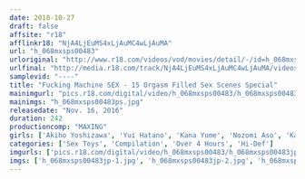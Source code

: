 ```yaml
---
date: 2018-10-27
draft: false
affsite: "r18"
afflinkr18: "NjA4LjEuMS4xLjAuMC4wLjAuMA"
url: "h_068mxsps00483"
urloriginal: "http://www.r18.com/videos/vod/movies/detail/-/id=h_068mxsps00483"
urlfinal: "http://media.r18.com/track/NjA4LjEuMS4xLjAuMC4wLjAuMA/videos/vod/movies/detail/-/id=h_068mxsps00483"
samplevid: "----"
title: "Fucking Machine SEX - 15 Orgasm Filled Sex Scenes Special"
mainimgurl: "pics.r18.com/digital/video/h_068mxsps00483/h_068mxsps00483ps.jpg"
mainimgs: "h_068mxsps00483ps.jpg"
releasedate: "Nov. 16, 2016"
duration: 242
productioncomp: "MAXING"
girls: ['Akiho Yoshizawa', 'Yui Hatano', 'Kana Yume', 'Nozomi Aso', 'Kanna Sakuno', 'Nene Chiba', 'Noa Hibari']
categories: ['Sex Toys', 'Compilation', 'Over 4 Hours', 'Hi-Def']
imgurls: ['pics.r18.com/digital/video/h_068mxsps00483/h_068mxsps00483jp-1.jpg', 'pics.r18.com/digital/video/h_068mxsps00483/h_068mxsps00483jp-2.jpg', 'pics.r18.com/digital/video/h_068mxsps00483/h_068mxsps00483jp-3.jpg', 'pics.r18.com/digital/video/h_068mxsps00483/h_068mxsps00483jp-4.jpg', 'pics.r18.com/digital/video/h_068mxsps00483/h_068mxsps00483jp-5.jpg', 'pics.r18.com/digital/video/h_068mxsps00483/h_068mxsps00483jp-6.jpg', 'pics.r18.com/digital/video/h_068mxsps00483/h_068mxsps00483jp-7.jpg', 'pics.r18.com/digital/video/h_068mxsps00483/h_068mxsps00483jp-8.jpg', 'pics.r18.com/digital/video/h_068mxsps00483/h_068mxsps00483jp-9.jpg', 'pics.r18.com/digital/video/h_068mxsps00483/h_068mxsps00483jp-10.jpg', 'pics.r18.com/digital/video/h_068mxsps00483/h_068mxsps00483jp-11.jpg', 'pics.r18.com/digital/video/h_068mxsps00483/h_068mxsps00483jp-12.jpg', 'pics.r18.com/digital/video/h_068mxsps00483/h_068mxsps00483jp-13.jpg', 'pics.r18.com/digital/video/h_068mxsps00483/h_068mxsps00483jp-14.jpg', 'pics.r18.com/digital/video/h_068mxsps00483/h_068mxsps00483jp-15.jpg', 'pics.r18.com/digital/video/h_068mxsps00483/h_068mxsps00483jp-16.jpg', 'pics.r18.com/digital/video/h_068mxsps00483/h_068mxsps00483jp-17.jpg', 'pics.r18.com/digital/video/h_068mxsps00483/h_068mxsps00483jp-18.jpg', 'pics.r18.com/digital/video/h_068mxsps00483/h_068mxsps00483jp-19.jpg', 'pics.r18.com/digital/video/h_068mxsps00483/h_068mxsps00483jp-20.jpg']
imgs: ['h_068mxsps00483jp-1.jpg', 'h_068mxsps00483jp-2.jpg', 'h_068mxsps00483jp-3.jpg', 'h_068mxsps00483jp-4.jpg', 'h_068mxsps00483jp-5.jpg', 'h_068mxsps00483jp-6.jpg', 'h_068mxsps00483jp-7.jpg', 'h_068mxsps00483jp-8.jpg', 'h_068mxsps00483jp-9.jpg', 'h_068mxsps00483jp-10.jpg', 'h_068mxsps00483jp-11.jpg', 'h_068mxsps00483jp-12.jpg', 'h_068mxsps00483jp-13.jpg', 'h_068mxsps00483jp-14.jpg', 'h_068mxsps00483jp-15.jpg', 'h_068mxsps00483jp-16.jpg', 'h_068mxsps00483jp-17.jpg', 'h_068mxsps00483jp-18.jpg', 'h_068mxsps00483jp-19.jpg', 'h_068mxsps00483jp-20.jpg']
---
```

